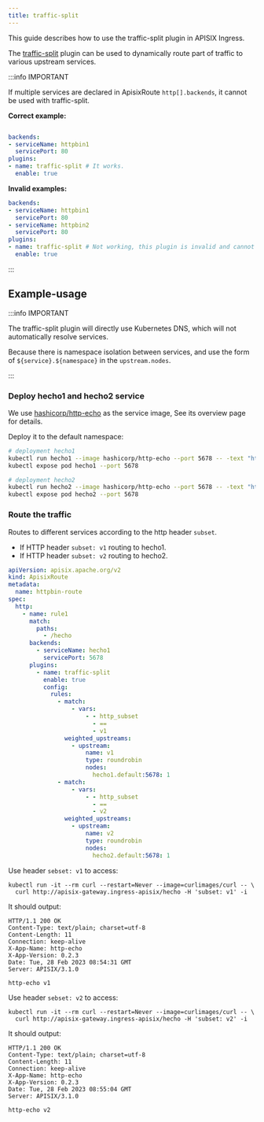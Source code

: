 ```yaml
---
title: traffic-split
---
```


<!--
#
# Licensed to the Apache Software Foundation (ASF) under one or more
# contributor license agreements.  See the NOTICE file distributed with
# this work for additional information regarding copyright ownership.
# The ASF licenses this file to You under the Apache License, Version 2.0
# (the "License"); you may not use this file except in compliance with
# the License.  You may obtain a copy of the License at
#
#     http://www.apache.org/licenses/LICENSE-2.0
#
# Unless required by applicable law or agreed to in writing, software
# distributed under the License is distributed on an "AS IS" BASIS,
# WITHOUT WARRANTIES OR CONDITIONS OF ANY KIND, either express or implied.
# See the License for the specific language governing permissions and
# limitations under the License.
#
-->

This guide describes how to use the traffic-split plugin in APISIX Ingress.

The [traffic-split]((<https://apisix.apache.org/docs/apisix/plugins/traffic-split/>)) plugin can be used to dynamically route part of traffic to various upstream services.

:::info IMPORTANT

If multiple services are declared in ApisixRoute `http[].backends`, it cannot be used with traffic-split.

**Correct example:**

```yaml

backends:
- serviceName: httpbin1
  servicePort: 80 
plugins:
- name: traffic-split # It works.
  enable: true

```

**Invalid examples:**

```yaml
backends:
- serviceName: httpbin1
  servicePort: 80 
- serviceName: httpbin2
  servicePort: 80
plugins:
- name: traffic-split # Not working, this plugin is invalid and cannot be used with multiple backend.
  enable: true
```

:::

## Example-usage

:::info IMPORTANT

The traffic-split plugin will directly use Kubernetes DNS, which will not automatically resolve services.

Because there is namespace isolation between services, and use the form of `${service}.${namespace}` in the `upstream.nodes`.

:::

### Deploy hecho1 and hecho2 service

We use [hashicorp/http-echo](https://hub.docker.com/r/hashicorp/http-echo) as the service image, See its overview page for details.

Deploy it to the default namespace:

```bash
# deployment hecho1
kubectl run hecho1 --image hashicorp/http-echo --port 5678 -- -text "http-echo v1"
kubectl expose pod hecho1 --port 5678

# deployment hecho2
kubectl run hecho2 --image hashicorp/http-echo --port 5678 -- -text "http-echo v2"
kubectl expose pod hecho2 --port 5678
```

### Route the traffic

Routes to different services according to the http header `subset`.

* If HTTP header `subset: v1` routing to hecho1.
* If HTTP header `subset: v2` routing to hecho2.

```yaml
apiVersion: apisix.apache.org/v2
kind: ApisixRoute
metadata:
  name: httpbin-route
spec:
  http:
    - name: rule1
      match:
        paths:
          - /hecho
      backends:
        - serviceName: hecho1
          servicePort: 5678
      plugins:
        - name: traffic-split
          enable: true
          config:
            rules:
              - match:
                  - vars:
                      - - http_subset
                        - ==
                        - v1
                weighted_upstreams:
                  - upstream:
                      name: v1
                      type: roundrobin
                      nodes:
                        hecho1.default:5678: 1
              - match:
                  - vars:
                      - - http_subset
                        - ==
                        - v2
                weighted_upstreams:
                  - upstream:
                      name: v2
                      type: roundrobin
                      nodes:
                        hecho2.default:5678: 1
```

Use header `sebset: v1` to access:

```shell
kubectl run -it --rm curl --restart=Never --image=curlimages/curl -- \
  curl http://apisix-gateway.ingress-apisix/hecho -H 'subset: v1' -i
```

It should output:

```shell
HTTP/1.1 200 OK
Content-Type: text/plain; charset=utf-8
Content-Length: 11
Connection: keep-alive
X-App-Name: http-echo
X-App-Version: 0.2.3
Date: Tue, 28 Feb 2023 08:54:31 GMT
Server: APISIX/3.1.0

http-echo v1
```

Use header `sebset: v2` to access:

```shell
kubectl run -it --rm curl --restart=Never --image=curlimages/curl -- \
  curl http://apisix-gateway.ingress-apisix/hecho -H 'subset: v2' -i
```

It should output:

```shell
HTTP/1.1 200 OK
Content-Type: text/plain; charset=utf-8
Content-Length: 11
Connection: keep-alive
X-App-Name: http-echo
X-App-Version: 0.2.3
Date: Tue, 28 Feb 2023 08:55:04 GMT
Server: APISIX/3.1.0

http-echo v2
```
